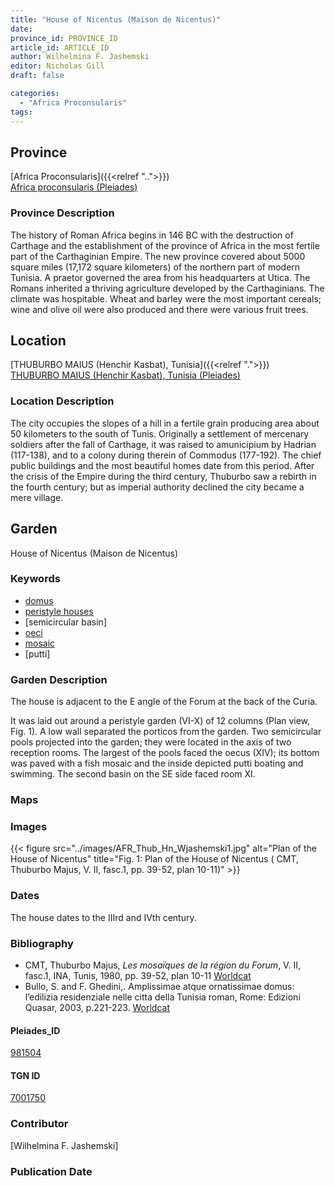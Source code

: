 ```yaml
---
title: "House of Nicentus (Maison de Nicentus)"
date:
province_id: PROVINCE_ID
article_id: ARTICLE_ID
author: Wilhelmina F. Jashemski
editor: Nicholas Gill
draft: false

categories:
  - "Africa Proconsularis"
tags:
---
```



## Province
[Africa Proconsularis]({{<relref "..">}}) \
[Africa proconsularis (Pleiades)](https://pleiades.stoa.org/places/991341)

### Province Description

The history of Roman Africa begins in 146 BC with the destruction of Carthage and the establishment of the province of Africa in the most fertile part of the Carthaginian Empire. The new province covered about 5000 square miles (17,172 square kilometers) of the northern part of modern Tunisia. A praetor governed the area from his headquarters at Utica. The Romans inherited a thriving agriculture developed by the Carthaginians. The climate was hospitable. Wheat and barley were the most important cereals; wine and olive oil were also produced and there were various fruit trees.

## Location
[THUBURBO MAIUS (Henchir Kasbat), Tunisia]({{<relref ".">}}) \
[THUBURBO MAIUS (Henchir Kasbat), Tunisia (Pleiades)](https://pleiades.stoa.org/places/315220)

### Location Description

The city occupies the slopes of a hill in a fertile grain producing area about 50 kilometers to the south of Tunis. Originally a settlement of mercenary soldiers after the fall of Carthage, it was raised to amunicipium by Hadrian (117-138), and to a colony during therein of Commodus (177-192). The chief public buildings and the most beautiful homes date from this period. After the crisis of the Empire during the third century, Thuburbo saw a rebirth in the fourth century; but as imperial authority declined the city became a mere village.

## Garden

House of Nicentus (Maison de Nicentus)

### Keywords
- [domus](http://vocab.getty.edu/page/aat/300005506)
- [peristyle houses](http://vocab.getty.edu/page/aat/300005452)
- [semicircular basin]
- [oeci](http://vocab.getty.edu/page/aat/300080791)
- [mosaic](http://vocab.getty.edu/page/aat/300015342)
- [putti]

### Garden Description

The house is adjacent to the E angle of the Forum at the back of the Curia.

It was laid out around a peristyle garden (VI-X) of 12 columns (Plan view, Fig. 1). A low wall separated the porticos from the garden. Two semicircular pools projected into the garden; they were located in the axis of two reception rooms. The largest of the pools faced the oecus (XIV); its bottom was paved with a fish mosaic and the inside depicted putti boating and swimming. The second basin on the SE side faced room XI.

### Maps

### Images

{{< figure src="../images/AFR_Thub_Hn_Wjashemski1.jpg" alt="Plan of the House of Nicentus" title="Fig. 1: Plan of the House of Nicentus ( CMT, Thuburbo  Majus, V.  II,  fasc.1,  pp. 39-52, plan 10-11)" >}}

### Dates

The house dates to the IIIrd and IVth century.  

### Bibliography

*  CMT, Thuburbo  Majus,  *Les  mosaïques  de  la  région  du  Forum*,  V.  II,  fasc.1, INA, Tunis, 1980, pp. 39-52, plan 10-11 [Worldcat](http://www.worldcat.org/oclc/23232759)
*  Bullo, S. and F. Ghedini,. Amplissimae atque ornatissimae domus: l’edilizia residenziale nelle citta della Tunisia roman, Rome: Edizioni Quasar, 2003, p.221-223. [Worldcat](http://www.worldcat.org/oclc/989088620)

#### Pleiades_ID

[981504](https://pleiades.stoa.org/places/981504)

#### TGN ID

[7001750](http://vocab.getty.edu/page/tgn/7001750)

### Contributor

[Wilhelmina F. Jashemski]
<!--add in orcid id and info-->

### Publication Date
